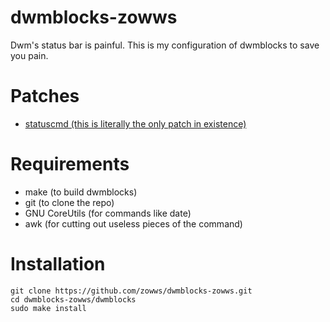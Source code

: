 # dwmblocks-zowws
Dwm's status bar is painful. This is my configuration of dwmblocks to save you pain.
# Patches
* [statuscmd (this is literally the only patch in existence)](https://gist.github.com/IGeraGera/e4a5583b91b3eec2e81fdceb44dea717)
# Requirements
* make (to build dwmblocks)
* git (to clone the repo)
* GNU CoreUtils (for commands like date)
* awk (for cutting out useless pieces of the command)
# Installation
```
git clone https://github.com/zowws/dwmblocks-zowws.git
cd dwmblocks-zowws/dwmblocks
sudo make install
```
